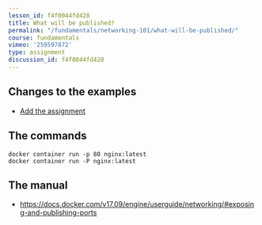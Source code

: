 ```yaml
---
lesson_id: f4f0044fd428
title: What will be published?
permalink: "/fundamentals/networking-101/what-will-be-published/"
course: fundamentals
vimeo: '259597872'
type: assignment
discussion_id: f4f0044fd428
---
```


## Changes to the examples
* [Add the assignment](https://github.com/learndocker/docker_examples/commit/b482fd6)

## The commands
```
docker container run -p 80 nginx:latest
docker container run -P nginx:latest
```

## The manual
* https://docs.docker.com/v17.09/engine/userguide/networking/#exposing-and-publishing-ports
